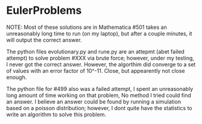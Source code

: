 # EulerProblems
NOTE:
Most of these solutions are in Mathematica
#501 takes an unreasonably long time to run (on my laptop), but after a couple minutes,
  it will output the correct answer.

The python files evolutionary.py and rune.py are an attepmt (abet failed attempt) to solve problem #XXX via
  brute force; however, under my testing, I never got the correct answer. However, the algorthim did converge to
  a set of values with an error factor of 10^-11. Close, but appearently not close enough.
  
The python file for #499 also was a failed attempt, I spent an unreasonably long amount of time working on that problem,
  No method I tried could find an answer. I believe an answer could be found by running a simulation based on
  a poisson distribution; however, I dont quite have the statistics to write an algorithm to solve this problem.
